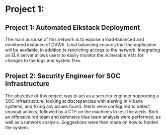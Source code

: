 # Project 1:
## Project 1: Automated Elkstack Deployment
The main purpose of this network is to expose a load-balanced and monitored instance of DVWA. Load balancing ensures that the application will be available, in addition to restricting access to the network. Integrating an ELK server allows users to easily monitor the vulnerable VMs for changes to the logs and system files.

## Project 2: Security Engineer for SOC Infrastructure
The objective of this project was to act as a security engineer supporting a SOC infrastructure, looking at discrepancies with alerting in Kibana systems, and fixing any issues found. Alerts were configured to detect unusual activity, followed by a CTF on the machines to test the alerts. Both an offensive red  team and defensive blue team analysis were performed, as well as a network analysis. Suggestions were then made on how to harden the system.
